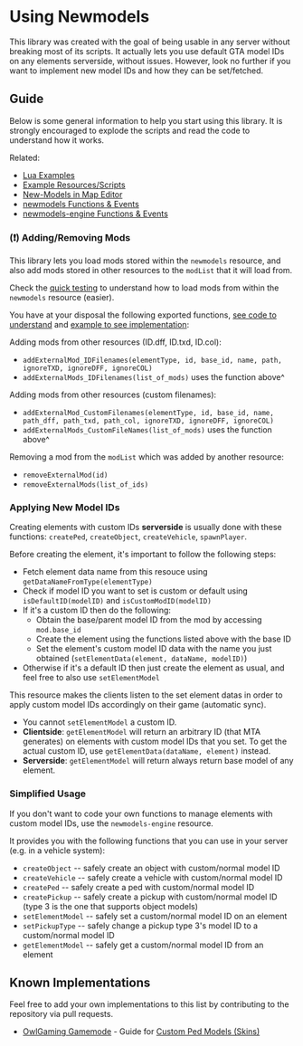 # Using Newmodels

This library was created with the goal of being usable in any server without breaking most of its scripts. It actually lets you use default GTA model IDs on any elements serverside, without issues. However, look no further if you want to implement new model IDs and how they can be set/fetched.

## Guide

Below is some general information to help you start using this library. It is strongly encouraged to explode the scripts and read the code to understand how it works.

Related:

- [Lua Examples](/.github/docs/EXAMPLES.md)
- [Example Resources/Scripts](/[examples])
- [New-Models in Map Editor](/.github/docs/custom_editor/README.md)
- [newmodels Functions & Events](/.github/docs/newmodels/FUNCS_EVENTS.md)
- [newmodels-engine Functions & Events](/.github/docs/newmodels-engine/FUNCS_EVENTS.md)

### (❗) Adding/Removing Mods

This library lets you load mods stored within the `newmodels` resource, and also add mods stored in other resources to the `modList` that it will load from.

Check the [quick testing](#quick-testing) to understand how to load mods from within the `newmodels` resource (easier).

You have at your disposal the following exported functions, [see code to understand](/newmodels/server.lua) and [example to see implementation](/[examples]/newmodels-example/server.lua):

Adding mods from other resources (ID.dff, ID.txd, ID.col):

- `addExternalMod_IDFilenames(elementType, id, base_id, name, path, ignoreTXD, ignoreDFF, ignoreCOL)`
- `addExternalMods_IDFilenames(list_of_mods)` uses the function above^

Adding mods from other resources (custom filenames):

- `addExternalMod_CustomFilenames(elementType, id, base_id, name, path_dff, path_txd, path_col, ignoreTXD, ignoreDFF, ignoreCOL)`
- `addExternalMods_CustomFileNames(list_of_mods)` uses the function above^

Removing a mod from the `modList` which was added by another resource:

- `removeExternalMod(id)`
- `removeExternalMods(list_of_ids)`

### Applying New Model IDs

Creating elements with custom IDs **serverside** is usually done with these functions: `createPed`, `createObject`, `createVehicle`, `spawnPlayer`.

Before creating the element, it's important to follow the following steps:

- Fetch element data name from this resouce using `getDataNameFromType(elementType)`
- Check if model ID you want to set is custom or default using `isDefaultID(modelID)` and `isCustomModID(modelID)`
- If it's a custom ID then do the following:
  - Obtain the base/parent model ID from the mod by accessing `mod.base_id`
  - Create the element using the functions listed above with the base ID
  - Set the element's custom model ID data with the name you just obtained (`setElementData(element, dataName, modelID)`)
- Otherwise if it's a default ID then just create the element as usual, and feel free to also use `setElementModel`

This resource makes the clients listen to the set element datas in order to apply custom model IDs accordingly on their game (automatic sync).

- You cannot `setElementModel` a custom ID.
- **Clientside**: `getElementModel` will return an arbitrary ID (that MTA generates) on elements with custom model IDs that you set. To get the actual custom ID, use `getElementData(dataName, element)` instead.
- **Serverside**: `getElementModel` will return always return base model of any element.

### Simplified Usage

If you don't want to code your own functions to manage elements with custom model IDs, use the `newmodels-engine` resource.

It provides you with the following functions that you can use in your server (e.g. in a vehicle system):

- `createObject` -- safely create an object with custom/normal model ID
- `createVehicle` -- safely create a vehicle with custom/normal model ID
- `createPed` -- safely create a ped with custom/normal model ID
- `createPickup` -- safely create a pickup with custom/normal model ID (type 3 is the one that supports object models)
- `setElementModel` -- safely set a custom/normal model ID on an element
- `setPickupType` -- safely change a pickup type 3's model ID to a custom/normal model ID
- `getElementModel` -- safely get a custom/normal model ID from an element

## Known Implementations

Feel free to add your own implementations to this list by contributing to the repository via pull requests.

- [OwlGaming Gamemode](https://github.com/OwlGamingCommunity/MTA) - Guide for [Custom Ped Models (Skins)](/.github/docs/implementations/OWL_PEDS.md)
